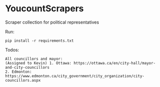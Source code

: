 # YoucountScrapers
Scraper collection for political representatives

Run:

```
pip install -r requirements.txt
```


Todos:
```
All councillors and mayor:
(Assigned to Kevin) 1. Ottawa: https://ottawa.ca/en/city-hall/mayor-and-city-councillors
2. Edmonton: https://www.edmonton.ca/city_government/city_organization/city-councillors.aspx
```
